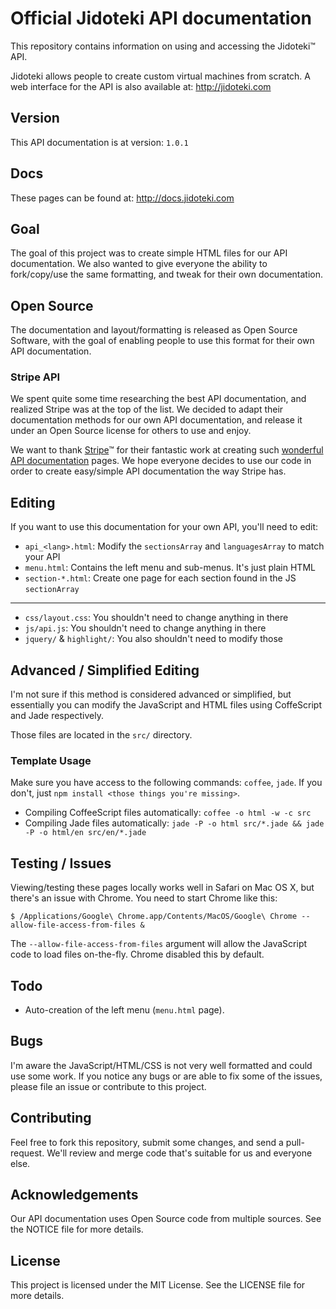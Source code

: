 # Official Jidoteki API documentation

This repository contains information on using and accessing the Jidoteki™
API.

Jidoteki allows people to create custom virtual machines from scratch.
A web interface for the API is also available at: http://jidoteki.com

## Version

This API documentation is at version: `1.0.1`

## Docs

These pages can be found at: http://docs.jidoteki.com

## Goal

The goal of this project was to create simple HTML files for our API documentation. We also wanted to give everyone the ability to fork/copy/use the same formatting, and tweak for their own documentation.

## Open Source

The documentation and layout/formatting is released as Open Source Software, with the goal of enabling people to use this format for their own API documentation.

### Stripe API

We spent quite some time researching the best API documentation, and realized
Stripe was at the top of the list. We decided to adapt their documentation
methods for our own API documentation, and release it under an Open Source
license for others to use and enjoy.

We want to thank [Stripe](https://stripe.com/)™ for their fantastic work at creating such [wonderful
API documentation](https://stripe.com/docs/api/) pages. We hope everyone decides to use our code in order to
create easy/simple API documentation the way Stripe has.

## Editing

If you want to use this documentation for your own API, you'll need to edit:

* `api_<lang>.html`: Modify the `sectionsArray` and `languagesArray` to match your API
* `menu.html`: Contains the left menu and sub-menus. It's just plain HTML
* `section-*.html`: Create one page for each section found in the JS `sectionArray`

----

* `css/layout.css`: You shouldn't need to change anything in there
* `js/api.js`: You shouldn't need to change anything in there
* `jquery/` & `highlight/`: You also shouldn't need to modify those

## Advanced / Simplified Editing

I'm not sure if this method is considered advanced or simplified, but essentially you can modify the JavaScript and HTML files using CoffeScript and Jade respectively.

Those files are located in the `src/` directory.

### Template Usage

Make sure you have access to the following commands: `coffee`, `jade`. If you don't, just `npm install <those things you're missing>`.

* Compiling CoffeeScript files automatically: `coffee -o html -w -c src`
* Compiling Jade files automatically: `jade -P -o html src/*.jade && jade -P -o html/en src/en/*.jade`

## Testing / Issues

Viewing/testing these pages locally works well in Safari on Mac OS X, but
there's an issue with Chrome. You need to start Chrome like this:

```
$ /Applications/Google\ Chrome.app/Contents/MacOS/Google\ Chrome --allow-file-access-from-files &
```

The `--allow-file-access-from-files` argument will allow the JavaScript code to
load files on-the-fly. Chrome disabled this by default.

## Todo

* Auto-creation of the left menu (`menu.html` page).

## Bugs

I'm aware the JavaScript/HTML/CSS is not very well formatted and could use some work. If you notice any bugs or are able to fix some of the issues, please file an issue or contribute to this project.

## Contributing

Feel free to fork this repository, submit some changes, and send a pull-request.
We'll review and merge code that's suitable for us and everyone else.

## Acknowledgements

Our API documentation uses Open Source code from multiple sources.
See the NOTICE file for more details.

## License

This project is licensed under the MIT License.
See the LICENSE file for more details.
